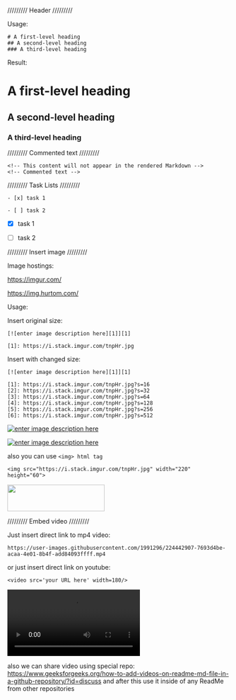 ///////// Header /////////

Usage:

```
# A first-level heading
## A second-level heading
### A third-level heading
```

Result:

# A first-level heading
## A second-level heading
### A third-level heading


///////// Commented text /////////
```
<!-- This content will not appear in the rendered Markdown -->
<!-- Commented text -->
```
<!-- This content will not appear in the rendered Markdown -->


///////// Task Lists /////////
```
- [x] task 1

- [ ] task 2
```

- [x] task 1

- [ ] task 2

///////// Insert image /////////

Image hostings:

https://imgur.com/

https://img.hurtom.com/


Usage: 

Insert original size:

```
[![enter image description here][1]][1]

[1]: https://i.stack.imgur.com/tnpHr.jpg
```

Insert with changed size:

```
[![enter image description here][1]][1]

[1]: https://i.stack.imgur.com/tnpHr.jpg?s=16
[2]: https://i.stack.imgur.com/tnpHr.jpg?s=32
[3]: https://i.stack.imgur.com/tnpHr.jpg?s=64
[4]: https://i.stack.imgur.com/tnpHr.jpg?s=128
[5]: https://i.stack.imgur.com/tnpHr.jpg?s=256
[6]: https://i.stack.imgur.com/tnpHr.jpg?s=512
```

[![enter image description here][1]][1]

[![enter image description here][2]][2]

[1]: https://i.stack.imgur.com/tnpHr.jpg?s=64
[2]: https://i.stack.imgur.com/tnpHr.jpg?s=128


also you can use `<img> html tag`

```
<img src="https://i.stack.imgur.com/tnpHr.jpg" width="220" height="60">
```
<img src="https://i.stack.imgur.com/tnpHr.jpg" width="220" height="60">

///////// Embed video /////////

Just insert direct link to mp4 video:

```
https://user-images.githubusercontent.com/1991296/224442907-7693d4be-acaa-4e01-8b4f-add84093ffff.mp4
```

or just insert direct link on youtube:

```
<video src='your URL here' width=180/>
```

<video src="https://drive.google.com/uc?export=download&id=1YBta3aHQGKrGPlgan5RLz-UZUqI7VwRg" type='video/mp4'></video>

also we can share video using special repo: https://www.geeksforgeeks.org/how-to-add-videos-on-readme-md-file-in-a-github-repository/?id=discuss 
and after this use it inside of any ReadMe from other repositories
